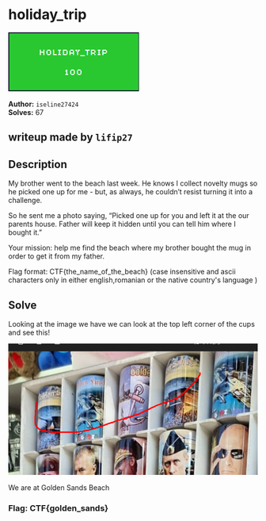 # holiday_trip

![Proof](proof.png)   

**Author:** `iseline27424`  
**Solves:** 67

**writeup made by** `lifip27`
---

## Description
My brother went to the beach last week. He knows I collect novelty mugs so he picked one up for me - but, as always, he couldn’t resist turning it into a challenge.

So he sent me a photo saying, “Picked one up for you and left it at the our parents house. Father will keep it hidden until you can tell him where I bought it.”

Your mission: help me find the beach where my brother bought the mug in order to get it from my father.

Flag format: CTF{the_name_of_the_beach} (case insensitive and ascii characters only in either english,romanian or the native country's language )

## Solve

Looking at the image we have we can look at the top left corner of the cups and see this!

![flag](flag.png)

We are at Golden Sands Beach

### Flag: CTF{golden_sands}